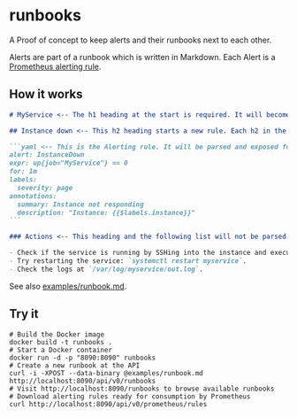 # runbooks

A Proof of concept to keep alerts and their runbooks next to each other.

Alerts are part of a runbook which is written in Markdown. Each Alert is a [Prometheus alerting rule](https://prometheus.io/docs/prometheus/latest/configuration/alerting_rules/).

## How it works

````markdown
# MyService <-- The h1 heading at the start is required. It will become the name of the runbook.

## Instance down <-- This h2 heading starts a new rule. Each h2 in the document that is followed by a yaml code block is treated as a rule.

```yaml <-- This is the Alerting rule. It will be parsed and exposed for consumption by a Prometheus server.
alert: InstanceDown
expr: up{job="MyService"} == 0
for: 1m
labels:
  severity: page
annotations:
  summary: Instance not responding
  description: "Instance: {{$labels.instance}}"
```

### Actions <-- This heading and the following list will not be parsed but still displayed in the UI. You can put what ever you want here.

- Check if the service is running by SSHing into the instance and execute `systemctl status myservice`.
- Try restarting the service: `systemctl restart myservice`.
- Check the logs at `/var/log/myservice/out.log`.
````

See also [examples/runbook.md](examples/runbook.md).

## Try it

```
# Build the Docker image
docker build -t runbooks .
# Start a Docker container
docker run -d -p "8090:8090" runbooks
# Create a new runbook at the API
curl -i -XPOST --data-binary @examples/runbook.md http://localhost:8090/api/v0/runbooks
# Visit http://localhost:8090/runbooks to browse available runbooks
# Download alerting rules ready for consumption by Prometheus
curl http://localhost:8090/api/v0/prometheus/rules
```

